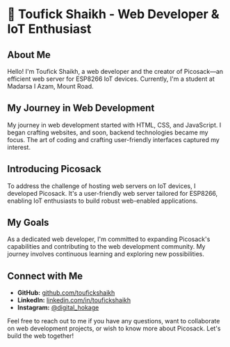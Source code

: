 # 👋 Toufick Shaikh - Web Developer & IoT Enthusiast

## About Me

Hello! I'm Toufick Shaikh, a web developer and the creator of Picosack—an efficient web server for ESP8266 IoT devices. Currently, I'm a student at Madarsa I Azam, Mount Road.

## My Journey in Web Development

My journey in web development started with HTML, CSS, and JavaScript. I began crafting websites, and soon, backend technologies became my focus. The art of coding and crafting user-friendly interfaces captured my interest.

## Introducing Picosack

To address the challenge of hosting web servers on IoT devices, I developed Picosack. It's a user-friendly web server tailored for ESP8266, enabling IoT enthusiasts to build robust web-enabled applications.

## My Goals

As a dedicated web developer, I'm committed to expanding Picosack's capabilities and contributing to the web development community. My journey involves continuous learning and exploring new possibilities.

## Connect with Me

- **GitHub:** [github.com/toufickshaikh](https://github.com/toufickshaikh)
- **LinkedIn:** [linkedin.com/in/toufickshaikh](https://www.linkedin.com/in/toufickshaikh)
- **Instagram:** [@digital_hokage](https://www.instagram.com/digital_hokage/)

Feel free to reach out to me if you have any questions, want to collaborate on web development projects, or wish to know more about Picosack. Let's build the web together!
